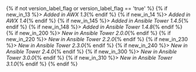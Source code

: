 {% if not version_label_flag or version_label_flag == 'true' %}
{% if new_in_13 %}> _Added in AWX 1.3_{% endif %}
{% if new_in_14 %}> _Added in AWX 1.4_{% endif %}
{% if new_in_145 %}> _Added in Ansible Tower 1.4.5_{% endif %}
{% if new_in_148 %}> _Added in Ansible Tower 1.4.8_{% endif %}
{% if new_in_200 %}> _New in Ansible Tower 2.0.0_{% endif %}
{% if new_in_220 %}> _New in Ansible Tower 2.2.0_{% endif %}
{% if new_in_230 %}> _New in Ansible Tower 2.3.0_{% endif %}
{% if new_in_240 %}> _New in Ansible Tower 2.4.0_{% endif %}
{% if new_in_300 %}> _New in Ansible Tower 3.0.0_{% endif %}
{% if new_in_310 %}> _New in Ansible Tower 3.1.0_{% endif %}
{% endif %}
